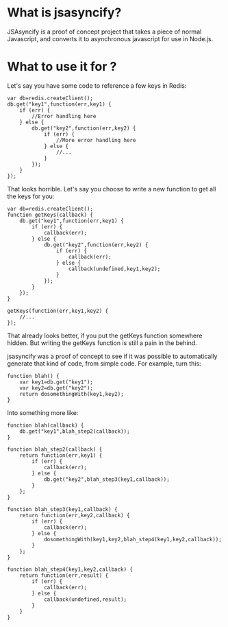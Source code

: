# What is jsasyncify?
JSAsyncify is a proof of concept project that takes a piece of normal Javascript, and converts it to asynchronous javascript for use in Node.js.
# What to use it for ?
Let's say you have some code to reference a few keys in Redis:

	var db=redis.createClient();
	db.get("key1",function(err,key1) {
		if (err) {
			//Error handling here
		} else {
			db.get("key2",function(err,key2) {
				if (err) {
					//More error handling here
				} else {
					//...
				}
			});
		}
	});

That looks horrible. Let's say you choose to write a new function to get all the keys for you:

	var db=redis.createClient();
	function getKeys(callback) {
		db.get("key1",function(err,key1) {
			if (err) {
				callback(err);
			} else {
				db.get("key2",function(err,key2) {
					if (err) {
						callback(err);
					} else {
						callback(undefined,key1,key2);
					}
				});
			}
		});
	}
	
	getKeys(function(err,key1,key2) {
		//...
	});

That already looks better, if you put the getKeys function somewhere hidden. But writing the getKeys function is still a pain in the behind.

jsasyncify was a proof of concept to see if it was possible to automatically generate that kind of code, from simple code. For example, turn this:

	function blah() {
		var key1=db.get("key1");
		var key2=db.get("key2");
		return dosomethingWith(key1,key2);
	}

Into something more like:

	function blah(callback) {
		db.get("key1",blah_step2(callback));
	}
	
	function blah_step2(callback) {
		return function(err,key1) {
			if (err) {
				callback(err);
			} else {
				db.get("key2",blah_step3(key1,callback));
			}
		};
	}
	
	function blah_step3(key1,callback) {
		return function(err,key2,callback) {
			if (err) {
				callback(err);
			} else {
				dosomethingWith(key1,key2,blah_step4(key1,key2,callback));
			}
		};
	}
	
	function blah_step4(key1,key2,callback) {
		return function(err,result) {
			if (err) {
				callback(err);
			} else {
				callback(undefined,result);
			}
		}
	}